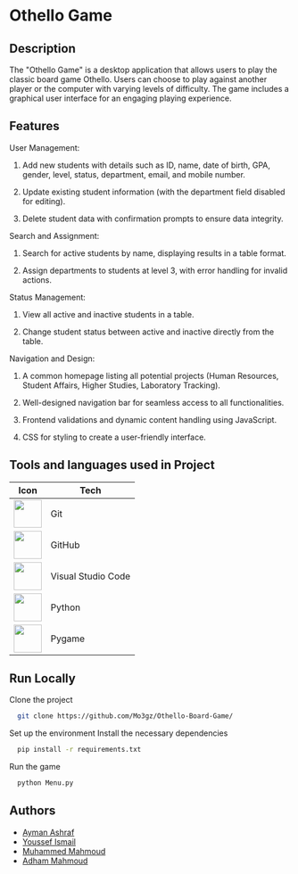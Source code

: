 # Othello Game

## Description

The "Othello Game" is a desktop application that allows users to play the classic board game Othello. 
Users can choose to play against another player or the computer with varying levels of difficulty. 
The game includes a graphical user interface for an engaging playing experience.

## Features
User Management:

1. Add new students with details such as ID, name, date of birth, GPA, gender, level, status, department, email, and mobile number.

2. Update existing student information (with the department field disabled for editing).

3. Delete student data with confirmation prompts to ensure data integrity.

Search and Assignment:

1. Search for active students by name, displaying results in a table format.

2. Assign departments to students at level 3, with error handling for invalid actions.

Status Management:

1. View all active and inactive students in a table.

2. Change student status between active and inactive directly from the table.

Navigation and Design:

1. A common homepage listing all potential projects (Human Resources, Student Affairs, Higher Studies, Laboratory Tracking).

2. Well-designed navigation bar for seamless access to all functionalities.

3. Frontend validations and dynamic content handling using JavaScript.

4. CSS for styling to create a user-friendly interface.

## Tools and languages used in Project

| Icon                                                                                                                                 | Tech   |
| ------------------------------------------------------------------------------------------------------------------------------------ | ------ |
| <img height="50" src="https://user-images.githubusercontent.com/25181517/192108372-f71d70ac-7ae6-4c0d-8395-51d8870c2ef0.png">       | Git    |
| <img height="50" src="https://user-images.githubusercontent.com/25181517/192108374-8da61ba1-99ec-41d7-80b8-fb2f7c0a4948.png">        | GitHub |
| <img height="50" src="https://user-images.githubusercontent.com/25181517/192108891-d86b6220-e232-423a-bf5f-90903e6887c3.png">        | Visual Studio Code   |
| <img height="50" src="https://upload.wikimedia.org/wikipedia/commons/thumb/c/c3/Python-logo-notext.svg/640px-Python-logo-notext.svg.png">	        | Python  |
| <img height="50" src="https://upload.wikimedia.org/wikipedia/commons/thumb/b/be/Pygame_logo.svg/2560px-Pygame_logo.svg.png"> | Pygame    |

## Run Locally

Clone the project

```bash
  git clone https://github.com/Mo3gz/Othello-Board-Game/
```

Set up the environment
Install the necessary dependencies

```bash
  pip install -r requirements.txt
```

Run the game

```bash
  python Menu.py
```

## Authors

- [Ayman Ashraf](https://github.com/Mo3gz)
- [Youssef Ismail](https://github.com/Youssifismail)
- [Muhammed Mahmoud](https://github.com/mohamedmahmoudelgendy)
- [Adham Mahmoud](https://github.com/AdhamMahmoud1)
